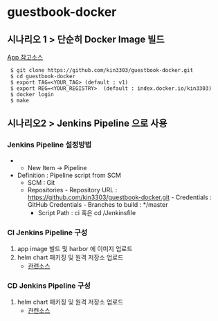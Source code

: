 # guestbook-docker

## 시나리오 1 > 단순히 Docker Image 빌드
 
 [App 참고소스](https://github.com/kubernetes/examples/blob/master/guestbook/php-redis/guestbook.php)

```console
 $ git clone https://github.com/kin3303/guestbook-docker.git
 $ cd guestbook-docker
 $ export TAG=<YOUR_TAG> (default : v1)
 $ export REG=<YOUR_REGISTRY>  (default : index.docker.io/kin3303)
 $ docker login
 $ make
``` 

## 시나리오2 > Jenkins Pipeline 으로 사용


 
###  Jenkins Pipeline 설정방법

- + New Item -> Pipeline 
- Definition : Pipeline script from SCM
    - SCM : Git
    - Repositories
	        - Repository URL : https://github.com/kin3303/guestbook-docker.git
		       - Credentials : GitHub Credentials
		       - Branches to build : */master
	   - Script Path : ci 혹은 cd /Jenkinsfile

###  CI Jenkins Pipeline 구성
  1. app image 빌드 및 harbor 에 이미지 업로드
  2. helm chart 패키징 및 원격 저장소 업로드
     -  [관련소스](https://github.com/kin3303/guestbook)

### CD Jenkins Pipeline 구성
  1. helm chart 패키징 및 원격 저장소 업로드
     -  [관련소스](https://github.com/kin3303/guestbook)


